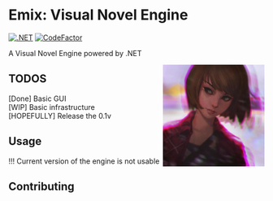 # Emix: Visual Novel Engine
[![.NET](https://github.com/elvodqa/Emix/actions/workflows/dotnet.yml/badge.svg)](https://github.com/elvodqa/Emix/actions/workflows/dotnet.yml)
[![CodeFactor](https://www.codefactor.io/repository/github/elvodqa/emix/badge)](https://www.codefactor.io/repository/github/elvodqa/emix)
<p
   style = "text-align: left;"
   >A Visual Novel Engine powered by .NET </p>
<img src="https://github.com/elvodqa/Emix/blob/master/Emix/Resources/icon.png" alt="Alt text" title="Optional title" width="200" align="right"
     style="display: inline-block; margin: 0 auto; max-width: 100;"></img>
     
## TODOS

<p>
[Done] Basic GUI <br>
[WIP] Basic infrastructure <br>
[HOPEFULLY] Release the 0.1v <br>
</p>

## Usage

!!! Current version of the engine is not usable

## Contributing


